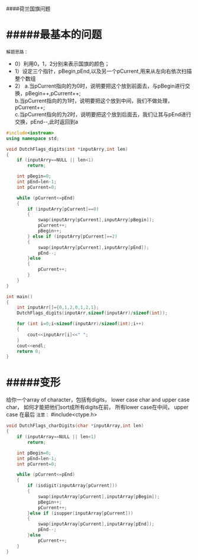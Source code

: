 ####荷兰国旗问题

#####最基本的问题
=============

`解题思路：`  
- 0）利用0，1，2分别来表示国旗的颜色；
- 1）设定三个指针，pBegin,pEnd,以及另一个pCurrent,用来从左向右依次扫描整个数组  
- 2） a.当pCurrent指向的为0时，说明要把这个放到前面去，与pBegin进行交换，pBegin++,pCurrent++;   
     b.当pCurrent指向的为1时，说明要把这个放到中间，我们不做处理，pCurrent++;  
     c.当pCurrent指向的为2时，说明要把这个放到后面去，我们让其与pEnd进行交换，pEnd--,此时返回到a  
     

```cpp
#include<iostream>
using namespace std;

void DutchFlags_digits(int *inputArry,int len)
{
	if (inputArry==NULL || len<1)
		return;

	int pBegin=0;
	int pEnd=len-1;
	int pCurrent=0;

	while (pCurrent<=pEnd)
	{
		if (inputArry[pCurrent]==0)
		{
			swap(inputArry[pCurrent],inputArry[pBegin]);
			pCurrent++;
			pBegin++;
		} else if (inputArry[pCurrent]==2)
		{
			swap(inputArry[pCurrent],inputArry[pEnd]);
			pEnd--;
		}else
		{
			pCurrent++;
		}
	}
}

int main()
{
	int inputArr[]={0,1,2,0,1,2,1};
	DutchFlags_digits(inputArr,sizeof(inputArr)/sizeof(int));

	for (int i=0;i<sizeof(inputArr)/sizeof(int);i++)
	{
		cout<<inputArr[i]<<" ";
	}
	cout<<endl;
	return 0;
}
```
#####变形
======
给你一个array of character，包括有digits， lower case char and upper case char， 
如何才能把他们sort成所有digits在前， 所有lower case在中间， upper case 在最后
`注意：` #include<ctype.h>

```cpp
void DutchFlags_charDigits(char *inputArray,int len)
{
	if (inputArray==NULL || len<1)
		return;

	int pBegin=0;
	int pEnd=len-1;
	int pCurrent=0;

	while (pCurrent<=pEnd)
	{
		if (isdigit(inputArray[pCurrent]))
		{
			swap(inputArray[pCurrent],inputArray[pBegin]);
			pBegin++;
			pCurrent++;
		}else if (isupper(inputArray[pCurrent]))
		{
			swap(inputArray[pCurrent],inputArray[pEnd]);
			pEnd--;
		}else
			pCurrent++;		
	}
}

```




